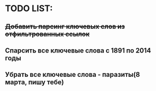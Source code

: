 # TODO LIST:

## ~~Добавить парсинг ключевых слов из отфильтрованных ссылок~~


## Спарсить все ключевые слова с 1891 по 2014 годы


## Убрать все ключевые слова - паразиты(8 марта, пишу тебе)
